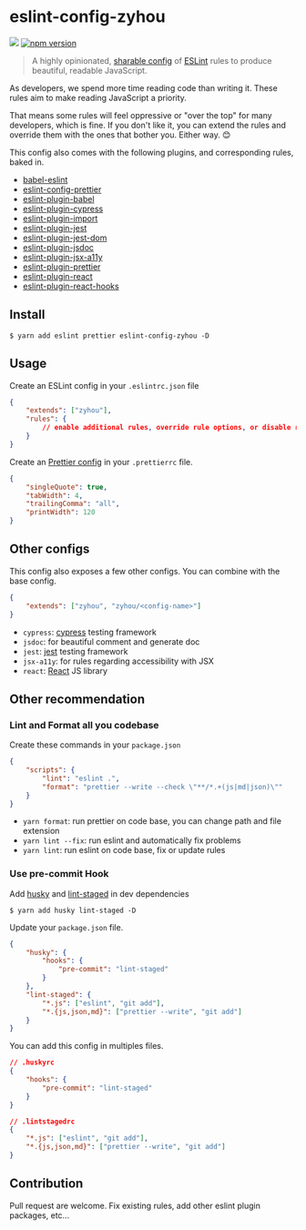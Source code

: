 # eslint-config-zyhou

[![](https://github.com/zyhou/eslint-config-zyhou/workflows/npmpublish/badge.svg?branch=master)](https://github.com/zyhou/cra-template-react-admin/actions)
[![npm version](https://badge.fury.io/js/eslint-config-zyhou.svg)](https://www.npmjs.com/package/eslint-config-zyhou)


> A highly opinionated, [sharable config](http://eslint.org/docs/developer-guide/shareable-configs.html) of [ESLint](http://eslint.org) rules to produce beautiful, readable JavaScript.

As developers, we spend more time reading code than writing it. These rules aim to make reading JavaScript a priority.

That means some rules will feel oppressive or "over the top" for many developers, which is fine. If you don't like it, you can extend the rules and override them with the ones that bother you. Either way. 😊

This config also comes with the following plugins, and corresponding rules, baked in.

-   [babel-eslint](https://www.npmjs.com/package/babel-eslint)
-   [eslint-config-prettier](https://www.npmjs.com/package/eslint-config-prettier)
-   [eslint-plugin-babel](https://www.npmjs.com/package/eslint-plugin-babel)
-   [eslint-plugin-cypress](https://www.npmjs.com/package/eslint-plugin-cypress)
-   [eslint-plugin-import](https://www.npmjs.com/package/eslint-plugin-import)
-   [eslint-plugin-jest](https://www.npmjs.com/package/eslint-plugin-jest)
-   [eslint-plugin-jest-dom](https://github.com/testing-library/eslint-plugin-jest-dom)
-   [eslint-plugin-jsdoc](https://www.npmjs.com/package/eslint-plugin-jsdoc)
-   [eslint-plugin-jsx-a11y](https://www.npmjs.com/package/eslint-plugin-jsx-a11y)
-   [eslint-plugin-prettier](https://www.npmjs.com/package/eslint-plugin-prettier)
-   [eslint-plugin-react](https://www.npmjs.com/package/eslint-plugin-react)
-   [eslint-plugin-react-hooks](https://www.npmjs.com/package/eslint-plugin-react-hooks)

## Install

```
$ yarn add eslint prettier eslint-config-zyhou -D
```

## Usage

Create an ESLint config in your `.eslintrc.json` file

```json
{
    "extends": ["zyhou"],
    "rules": {
        // enable additional rules, override rule options, or disable rules
    }
}
```

Create an [Prettier config](https://prettier.io/docs/en/options.html) in your `.prettierrc` file.

```json
{
    "singleQuote": true,
    "tabWidth": 4,
    "trailingComma": "all",
    "printWidth": 120
}
```

## Other configs

This config also exposes a few other configs. You can combine with the base config.

```json
{
    "extends": ["zyhou", "zyhou/<config-name>"]
}
```

-   `cypress`: [cypress](https://www.cypress.io/) testing framework
-   `jsdoc`: for beautiful comment and generate doc
-   `jest`: [jest](https://jestjs.io/) testing framework
-   `jsx-a11y`: for rules regarding accessibility with JSX
-   `react`: [React](https://reactjs.org/) JS library

## Other recommendation

### Lint and Format all you codebase

Create these commands in your `package.json`

```json
{
    "scripts": {
        "lint": "eslint .",
        "format": "prettier --write --check \"**/*.+(js|md|json)\""
    }
}
```

-   `yarn format`: run prettier on code base, you can change path and file extension
-   `yarn lint --fix`: run eslint and automatically fix problems
-   `yarn lint`: run eslint on code base, fix or update rules

### Use pre-commit Hook

Add [husky](https://github.com/typicode/husky) and [lint-staged](https://github.com/okonet/lint-staged) in dev dependencies

```
$ yarn add husky lint-staged -D
```

Update your `package.json` file.

```json
{
    "husky": {
        "hooks": {
            "pre-commit": "lint-staged"
        }
    },
    "lint-staged": {
        "*.js": ["eslint", "git add"],
        "*.{js,json,md}": ["prettier --write", "git add"]
    }
}
```

You can add this config in multiples files.

```json
// .huskyrc
{
    "hooks": {
        "pre-commit": "lint-staged"
    }
}
```

```json
// .lintstagedrc
{
    "*.js": ["eslint", "git add"],
    "*.{js,json,md}": ["prettier --write", "git add"]
}
```

## Contribution

Pull request are welcome. Fix existing rules, add other eslint plugin packages, etc...
